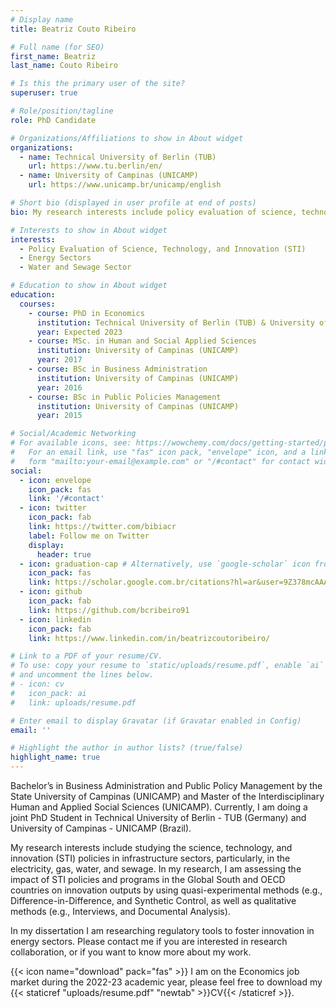 ```yaml
---
# Display name
title: Beatriz Couto Ribeiro

# Full name (for SEO)
first_name: Beatriz 
last_name: Couto Ribeiro

# Is this the primary user of the site?
superuser: true

# Role/position/tagline
role: PhD Candidate

# Organizations/Affiliations to show in About widget
organizations:
  - name: Technical University of Berlin (TUB)
    url: https://www.tu.berlin/en/
  - name: University of Campinas (UNICAMP)
    url: https://www.unicamp.br/unicamp/english

# Short bio (displayed in user profile at end of posts)
bio: My research interests include policy evaluation of science, technology, and innovation (STI) in energy, water, and sewage sectors.

# Interests to show in About widget
interests:
  - Policy Evaluation of Science, Technology, and Innovation (STI)
  - Energy Sectors
  - Water and Sewage Sector 

# Education to show in About widget
education:
  courses:
    - course: PhD in Economics
      institution: Technical University of Berlin (TUB) & University of Campinas (UNICAMP) 
      year: Expected 2023
    - course: MSc. in Human and Social Applied Sciences
      institution: University of Campinas (UNICAMP)
      year: 2017
    - course: BSc in Business Administration
      institution: University of Campinas (UNICAMP)
      year: 2016
    - course: BSc in Public Policies Management
      institution: University of Campinas (UNICAMP)
      year: 2015

# Social/Academic Networking
# For available icons, see: https://wowchemy.com/docs/getting-started/page-builder/#icons
#   For an email link, use "fas" icon pack, "envelope" icon, and a link in the
#   form "mailto:your-email@example.com" or "/#contact" for contact widget.
social:
  - icon: envelope
    icon_pack: fas
    link: '/#contact'
  - icon: twitter
    icon_pack: fab
    link: https://twitter.com/bibiacr
    label: Follow me on Twitter
    display:
      header: true
  - icon: graduation-cap # Alternatively, use `google-scholar` icon from `ai` icon pack
    icon_pack: fas
    link: https://scholar.google.com.br/citations?hl=ar&user=9Z378mcAAAAJ
  - icon: github
    icon_pack: fab
    link: https://github.com/bcribeiro91
  - icon: linkedin
    icon_pack: fab
    link: https://www.linkedin.com/in/beatrizcoutoribeiro/

# Link to a PDF of your resume/CV.
# To use: copy your resume to `static/uploads/resume.pdf`, enable `ai` icons in `params.yaml`,
# and uncomment the lines below.
# - icon: cv
#   icon_pack: ai
#   link: uploads/resume.pdf

# Enter email to display Gravatar (if Gravatar enabled in Config)
email: ''

# Highlight the author in author lists? (true/false)
highlight_name: true
---
```


Bachelor’s in Business Administration and Public Policy Management by the State University of Campinas (UNICAMP) and Master of the Interdisciplinary Human and Applied Social Sciences (UNICAMP). Currently, I am doing a joint PhD Student in Technical University of Berlin - TUB (Germany) and University of Campinas - UNICAMP (Brazil).

My research interests include studying the science, technology, and innovation (STI) policies in infrastructure sectors, particularly, in the electricity, gas, water, and sewage. In my research, I am assessing the impact of STI policies and programs in the Global South and OECD countries on innovation outputs by using quasi-experimental methods (e.g., Difference-in-Difference, and Synthetic Control, as well as qualitative methods (e.g., Interviews, and Documental Analysis).

In my dissertation I am researching regulatory tools to foster innovation in energy sectors. Please contact me if you are interested in research collaboration, or if you want to know more about my work.

{{< icon name="download" pack="fas" >}}  I am on the Economics job market during the 2022-23 academic year, please feel free to download my {{< staticref "uploads/resume.pdf" "newtab" >}}CV{{< /staticref >}}.
